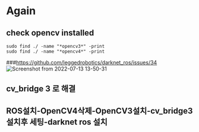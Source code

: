 # Again
## check opencv installed
```
sudo find ./ -name "*opencv3*" -print
sudo find ./ -name "*opencv4*" -print
```
###https://github.com/leggedrobotics/darknet_ros/issues/34
![Screenshot from 2022-07-13 13-50-31](https://user-images.githubusercontent.com/88171531/178653237-9a1bb380-43da-4b19-8da8-44ec20c20cf6.png)
## cv_bridge 3 로 해결

## ROS설치-OpenCV4삭제-OpenCV3설치-cv_bridge3 설치후 세팅-darknet ros 설치
